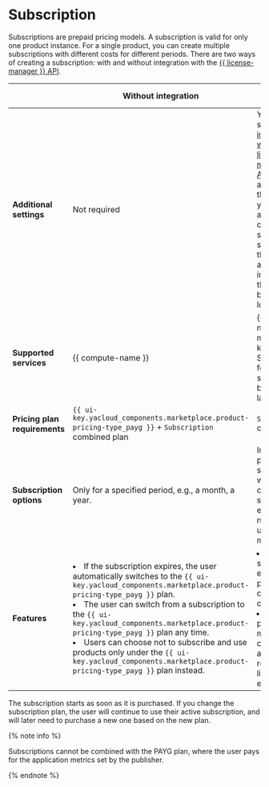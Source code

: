 # Subscription

Subscriptions are prepaid pricing models. A subscription is valid for only one product instance. For a single product, you can create multiple subscriptions with different costs for different periods. There are two ways of creating a subscription: with and without integration with the [{{ license-manager }} API](../license-manager/api-ref/index.md).

|   | **Without integration** | **With integration** |
|---|----------------|---------------|
| **Additional settings** | Not required | You need to set up [integration with the {{ license-manager }} API](../operations/license-manager-integration.md) yourself and revise the code of your application to check the status of subscriptions, their types, and implement the relevant business logic. |
| **Supported services** | {{ compute-name }} | {{ compute-name }}, {{ managed-k8s-name }}, SaaS; support for other services to be added later. |
| **Pricing plan requirements** | `{{ ui-key.yacloud_components.marketplace.product-pricing-type_payg }}` + `Subscription` combined plan | `Subscription` only |
| **Subscription options** | Only for a specified period, e.g., a month, a year. | In addition to periodic subscriptions, we offer custom subscriptions, e.g., for a number of users per month, etc. |
| **Features** | <li>If the subscription expires, the user automatically switches to the `{{ ui-key.yacloud_components.marketplace.product-pricing-type_payg }}` plan.</li><li>The user can switch from a subscription to the `{{ ui-key.yacloud_components.marketplace.product-pricing-type_payg }}` plan any time.</li><li>Users can choose not to subscribe and use products only under the `{{ ui-key.yacloud_components.marketplace.product-pricing-type_payg }}` plan instead.</li> | <li>If the subscription expires, the product will cease to operate.</li><li>The partner monitors consumption and user restrictions if limits are exceeded.</li> |

The subscription starts as soon as it is purchased. If you change the subscription plan, the user will continue to use their active subscription, and will later need to purchase a new one based on the new plan.

{% note info %}

Subscriptions cannot be combined with the PAYG plan, where the user pays for the application metrics set by the publisher.

{% endnote %}
